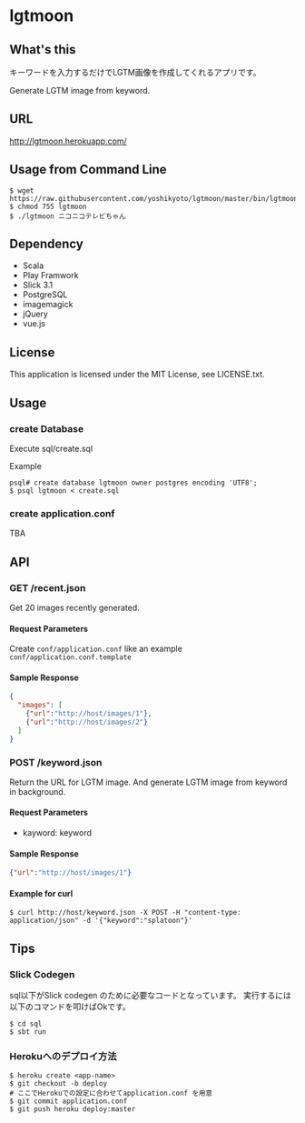 # lgtmoon

## What's this

キーワードを入力するだけでLGTM画像を作成してくれるアプリです。

Generate LGTM image from keyword.

## URL

http://lgtmoon.herokuapp.com/

## Usage from Command Line

```
$ wget https://raw.githubusercontent.com/yoshikyoto/lgtmoon/master/bin/lgtmoon
$ chmod 755 lgtmoon
$ ./lgtmoon ニコニコテレビちゃん
```

## Dependency

* Scala
* Play Framwork
* Slick 3.1
* PostgreSQL
* imagemagick
* jQuery
* vue.js

## License

This application is licensed under the MIT License, see LICENSE.txt.

## Usage

### create Database

Execute sql/create.sql

Example

```
psql# create database lgtmoon owner postgres encoding 'UTF8';
$ psql lgtmoon < create.sql
```

### create application.conf 

TBA

## API

### GET /recent.json

Get 20 images recently generated.

#### Request Parameters

Create `conf/application.conf` like an example `conf/application.conf.template`

#### Sample Response

```json
{
  "images": [
    {"url":"http://host/images/1"},
    {"url":"http://host/images/2"}
  ]
}
```

### POST /keyword.json

Return the URL for LGTM image.
And generate LGTM image from keyword in background.

#### Request Parameters

* kayword: keyword

#### Sample Response

```json
{"url":"http://host/images/1"}
```

#### Example for curl

```
$ curl http://host/keyword.json -X POST -H "content-type: application/json" -d '{"keyword":"splatoon"}'
```

## Tips

### Slick Codegen

sql以下がSlick codegen のために必要なコードとなっています。
実行するには以下のコマンドを叩けばOkです。

```
$ cd sql
$ sbt run
```

### Herokuへのデプロイ方法

```
$ heroku create <app-name>
$ git checkout -b deploy
# ここでHerokuでの設定に合わせてapplication.conf を用意
$ git commit application.conf
$ git push heroku deploy:master
```
